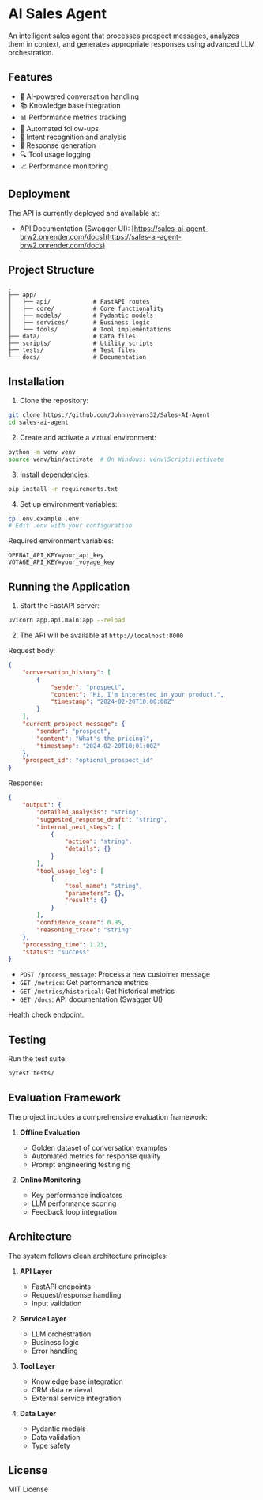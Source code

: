 # AI Sales Agent

An intelligent sales agent that processes prospect messages, analyzes them in context, and generates appropriate responses using advanced LLM orchestration.

## Features

- 🤖 AI-powered conversation handling
- 📚 Knowledge base integration
- 📊 Performance metrics tracking
- 🔄 Automated follow-ups
- 🎯 Intent recognition and analysis
- 📝 Response generation
- 🔍 Tool usage logging
- 📈 Performance monitoring

## Deployment

The API is currently deployed and available at:

- API Documentation (Swagger UI): [https://sales-ai-agent-brw2.onrender.com/docs](https://sales-ai-agent-brw2.onrender.com/docs)

## Project Structure
```
.
├── app/
│   ├── api/            # FastAPI routes
│   ├── core/           # Core functionality
│   ├── models/         # Pydantic models
│   ├── services/       # Business logic
│   └── tools/          # Tool implementations
├── data/               # Data files
├── scripts/            # Utility scripts
├── tests/              # Test files
└── docs/               # Documentation
```

## Installation

1. Clone the repository:
```bash
git clone https://github.com/Johnnyevans32/Sales-AI-Agent
cd sales-ai-agent
```

2. Create and activate a virtual environment:
```bash
python -m venv venv
source venv/bin/activate  # On Windows: venv\Scripts\activate
```

3. Install dependencies:
```bash
pip install -r requirements.txt
```

4. Set up environment variables:
```bash
cp .env.example .env
# Edit .env with your configuration
```

Required environment variables:
```
OPENAI_API_KEY=your_api_key
VOYAGE_API_KEY=your_voyage_key
```

## Running the Application

1. Start the FastAPI server:
```bash
uvicorn app.api.main:app --reload
```

2. The API will be available at `http://localhost:8000`

Request body:
```json
{
    "conversation_history": [
        {
            "sender": "prospect",
            "content": "Hi, I'm interested in your product.",
            "timestamp": "2024-02-20T10:00:00Z"
        }
    ],
    "current_prospect_message": {
        "sender": "prospect",
        "content": "What's the pricing?",
        "timestamp": "2024-02-20T10:01:00Z"
    },
    "prospect_id": "optional_prospect_id"
}
```

Response:
```json
{
    "output": {
        "detailed_analysis": "string",
        "suggested_response_draft": "string",
        "internal_next_steps": [
            {
                "action": "string",
                "details": {}
            }
        ],
        "tool_usage_log": [
            {
                "tool_name": "string",
                "parameters": {},
                "result": {}
            }
        ],
        "confidence_score": 0.95,
        "reasoning_trace": "string"
    },
    "processing_time": 1.23,
    "status": "success"
}
```

- `POST /process_message`: Process a new customer message
- `GET /metrics`: Get performance metrics
- `GET /metrics/historical`: Get historical metrics
- `GET /docs`: API documentation (Swagger UI)

Health check endpoint.

## Testing

Run the test suite:
```bash
pytest tests/
```

## Evaluation Framework

The project includes a comprehensive evaluation framework:

1. **Offline Evaluation**
   - Golden dataset of conversation examples
   - Automated metrics for response quality
   - Prompt engineering testing rig

2. **Online Monitoring**
   - Key performance indicators
   - LLM performance scoring
   - Feedback loop integration

## Architecture

The system follows clean architecture principles:

1. **API Layer**
   - FastAPI endpoints
   - Request/response handling
   - Input validation

2. **Service Layer**
   - LLM orchestration
   - Business logic
   - Error handling

3. **Tool Layer**
   - Knowledge base integration
   - CRM data retrieval
   - External service integration

4. **Data Layer**
   - Pydantic models
   - Data validation
   - Type safety

## License

MIT License